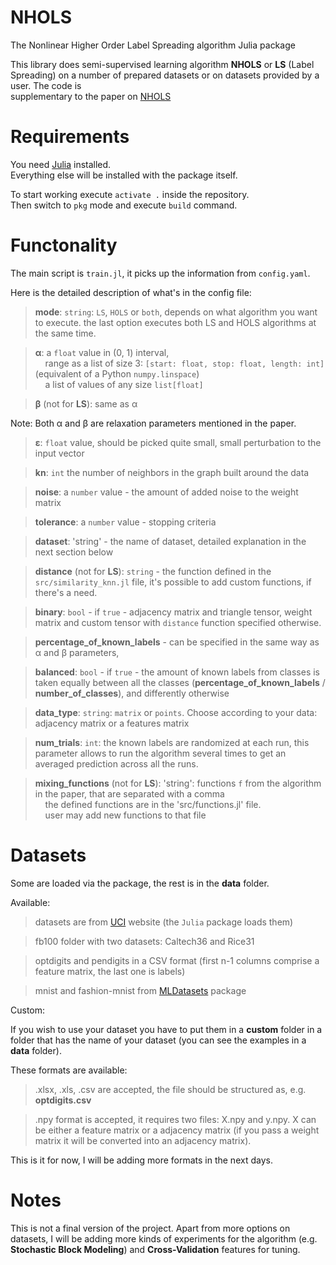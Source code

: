 # NHOLS
The Nonlinear Higher Order Label Spreading algorithm Julia package

This library does semi-supervised learning algorithm **NHOLS** or **LS** (Label Spreading) on a number of prepared datasets or on datasets provided by a user. The code is  
supplementary to the paper on [NHOLS](https://arxiv.org/abs/2006.04762)

# Requirements

You need [Julia](https://julialang.org/downloads/) installed.  
Everything else will be installed with the package itself.

To start working execute  `activate .` inside the repository.  
Then switch to `pkg` mode and execute `build` command.

# Functonality

The main script is `train.jl`, it picks up the information from `config.yaml`.   

Here is the detailed description of what's in the config file:

> **mode**: `string`: `LS`, `HOLS` or `both`, depends on what algorithm you want to execute. the last option executes both LS and HOLS algorithms at the same time.

> **α**: a `float` value in (0, 1) interval,\
    &nbsp;&nbsp;&nbsp; range as a list of size 3: `[start: float, stop: float, length: int]` (equivalent of a Python `numpy.linspace`)\
    &nbsp;&nbsp;&nbsp; a list of values of any size `list[float]`

> **β** (not for **LS**): same as α

Note: Both α and β are relaxation parameters mentioned in the paper.

> **ε**: `float` value, should be picked quite small, small perturbation to the input vector

> **kn**: `int` the number of neighbors in the graph built around the data

> **noise**: a `number` value - the amount of added noise to the weight matrix

> **tolerance**: a `number` value - stopping criteria

> **dataset**: 'string' - the name of dataset, detailed explanation in the next section below

> **distance** (not for **LS**): `string` - the function defined in the `src/similarity_knn.jl` file, it's possible to add custom functions, if there's a need.

> **binary**: `bool` - if `true` - adjacency matrix and triangle tensor, weight matrix and custom tensor with `distance` function specified otherwise.

> **percentage_of_known_labels** - can be specified in the same way as α and β parameters,


> **balanced**: `bool` - if `true` - the amount of known labels from classes is taken equally between all the  classes (**percentage_of_known_labels** / **number_of_classes**), and differently otherwise

> **data_type**: `string`: `matrix` or `points`. Choose according to your data: adjacency matrix or a features matrix

> **num_trials**: `int`: the known labels are randomized at each run, this parameter allows to run the algorithm several times to get an averaged prediction across all the runs.

> **mixing_functions** (not for **LS**): 'string': functions `f` from the algorithm in the paper, that are separated with a comma\
&nbsp;&nbsp;&nbsp; the defined functions are in the 'src/functions.jl' file.\
&nbsp;&nbsp;&nbsp; user may add new functions to that file


# Datasets

Some are loaded via the package, the rest is in the **data** folder.

Available:

> datasets are from [UCI](https://archive.ics.uci.edu/ml/datasets.php) website (the `Julia` package loads them)

> fb100 folder with two datasets: Caltech36 and Rice31

> optdigits and pendigits in a CSV format (first n-1 columns comprise a feature matrix, the last one is labels)

> mnist and fashion-mnist from [MLDatasets](https://github.com/JuliaML/MLDatasets.jl) package

Custom:

If you wish to use your dataset you have to put them in a **custom** folder in a folder that has the name of your dataset (you can see the examples in a **data** folder).

These formats are available:

> .xlsx, .xls, .csv are accepted, the file should be structured as, e.g. **optdigits.csv**

> .npy format is accepted, it requires two files: X.npy and y.npy. X can be either a feature matrix or a adjacency matrix (if you pass a weight matrix it will be converted into an adjacency matrix).

This is it for now, I will be adding more formats in the next days.


# Notes

This is not a final version of the project. Apart from more options on datasets, I will be adding more kinds of experiments for the algorithm (e.g. **Stochastic Block Modeling**) and **Cross-Validation** features for tuning.
